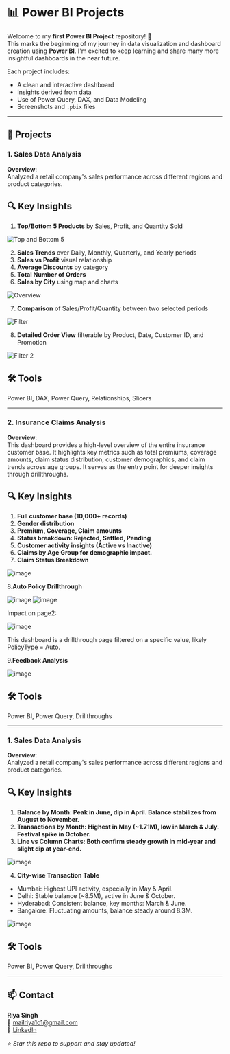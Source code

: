 # 📊 Power BI Projects

Welcome to my **first Power BI Project** repository! 🎉  
This marks the beginning of my journey in data visualization and dashboard creation using **Power BI**. I'm excited to keep learning and share many more insightful dashboards in the near future.

Each project includes:
- A clean and interactive dashboard
- Insights derived from data
- Use of Power Query, DAX, and Data Modeling
- Screenshots and `.pbix` files

---

## 📁 Projects

### 1. Sales Data Analysis

**Overview**:  
Analyzed a retail company's sales performance across different regions and product categories.

## 🔍 Key Insights

1. **Top/Bottom 5 Products** by Sales, Profit, and Quantity Sold  

![Top and Bottom 5](https://github.com/user-attachments/assets/c308b896-f43c-4e7a-a2cb-1ec4bb67b949)

2. **Sales Trends** over Daily, Monthly, Quarterly, and Yearly periods  
3. **Sales vs Profit** visual relationship   
4. **Average Discounts** by category  
5. **Total Number of Orders**  
6. **Sales by City** using map and charts

![Overview](https://github.com/user-attachments/assets/bebc5cfd-770c-453a-becd-3c6c06580336)

7. **Comparison** of Sales/Profit/Quantity between two selected periods

![Filter](https://github.com/user-attachments/assets/8fc2e417-4cbf-415a-9666-cc9a86eaca66)

8. **Detailed Order View** filterable by Product, Date, Customer ID, and Promotion

![Filter 2](https://github.com/user-attachments/assets/fb6d3a89-d975-4dbb-81bb-4f7771b94314)

## 🛠 Tools

Power BI, DAX, Power Query, Relationships, Slicers

---
### 2. Insurance Claims Analysis

**Overview**:  
This dashboard provides a high-level overview of the entire insurance customer base. It highlights key metrics such as total premiums, coverage amounts, claim status distribution, customer demographics, and claim trends across age groups. It serves as the entry point for deeper insights through drillthroughs.

## 🔍 Key Insights

1. **Full customer base (10,000+ records)**
2. **Gender distribution**
3. **Premium, Coverage, Claim amounts**
4. **Status breakdown: Rejected, Settled, Pending**
5. **Customer activity insights (Active vs Inactive)**
6. **Claims by Age Group for demographic impact.**
7. **Claim Status Breakdown**

![image](https://github.com/user-attachments/assets/b2e60529-f8f9-4cf9-b274-ef5ce50576f2)

8.**Auto Policy Drillthrough**

![image](https://github.com/user-attachments/assets/f45c70f5-f09d-4af0-8c24-7af7abe489a2)  ![image](https://github.com/user-attachments/assets/db48b122-70fb-4cca-bda9-f42dec6e7902)

Impact on page2:

![image](https://github.com/user-attachments/assets/0c725352-bb1b-4cc9-8834-0434ebfc5544)

This dashboard is a drillthrough page filtered on a specific value, likely PolicyType = Auto.

9.**Feedback Analysis**

![image](https://github.com/user-attachments/assets/3c86d307-aab4-48cd-9890-01c7066d393a)

## 🛠 Tools
Power BI, Power Query, Drillthroughs


---

### 1. Sales Data Analysis

**Overview**:  
Analyzed a retail company's sales performance across different regions and product categories.

## 🔍 Key Insights
1. **Balance by Month: Peak in June, dip in April. Balance stabilizes from August to November.**
2. **Transactions by Month: Highest in May (~1.71M), low in March & July. Festival spike in October.**
3. **Line vs Column Charts: Both confirm steady growth in mid-year and slight dip at year-end.**

![image](https://github.com/user-attachments/assets/b835b3de-dfe0-48c6-9163-5d848753d00c)

4. **City-wise Transaction Table**
- Mumbai: Highest UPI activity, especially in May & April.
- Delhi: Stable balance (~8.5M), active in June & October.
- Hyderabad: Consistent balance, key months: March & June.
- Bangalore: Fluctuating amounts, balance steady around 8.3M.

![image](https://github.com/user-attachments/assets/cc1ca539-1875-4101-9b6e-43da4e7496bb)

## 🛠 Tools
Power BI, Power Query, Drillthroughs

---
## 📫 Contact

**Riya Singh**  
📧 mailriya1o1@gmail.com  
🔗 [LinkedIn](https://linkedin.com/in/riya1o1)

⭐ *Star this repo to support and stay updated!*
